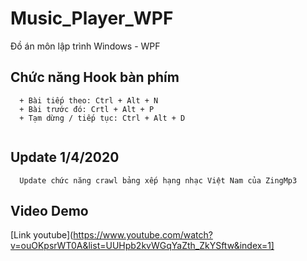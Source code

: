 # Music_Player_WPF

Đồ án môn lập trình Windows - WPF

## Chức năng Hook bàn phím
```
  + Bài tiếp theo: Ctrl + Alt + N
  + Bài trước đó: Crtl + Alt + P
  + Tạm dừng / tiếp tục: Ctrl + Alt + D
  
```

## Update 1/4/2020
```
  Update chức năng crawl bảng xếp hạng nhạc Việt Nam của ZingMp3
```

## Video Demo
[Link youtube](https://www.youtube.com/watch?v=ouOKpsrWT0A&list=UUHpb2kvWGqYaZth_ZkYSftw&index=1]

